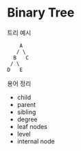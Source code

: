 # Binary Tree

트리 예시

        A
       / \
      B   C
     / \
    D   E


용어 정리
 - child
 - parent
 - sibling
 - degree
 - leaf nodes
 - level
 - internal node